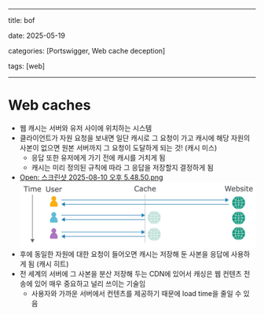 

---

title: bof

date: 2025-05-19

categories: [Portswigger, Web cache deception]

tags: [web]

---
# Web caches

- 웹 캐시는 서버와 유저 사이에 위치하는 시스템
- 클라이언트가 자원 요청을 보내면 일단 캐시로 그 요청이 가고 캐시에 해당 자원의 사본이 없으면 원본 서버까지 그 요청이 도달하게 되는 것! (캐시 미스)
	- 응답 또한 유저에게 가기 전에 캐시를 거치게 됨
	- 캐시는 미리 정의된 규칙에 따라 그 응답을 저장할지 결정하게 됨
- [Open: 스크린샷 2025-08-10 오후 5.48.50.png](assets/images/posts/2025-08-09-Web%20caches/8dcdf5a65495a9cfc8475d22be9b97b8_MD5.jpeg)
![](assets/images/posts/2025-08-09-Web%20caches/8dcdf5a65495a9cfc8475d22be9b97b8_MD5.jpeg)
- 후에 동일한 자원에 대한 요청이 들어오면 캐시는 저장해 둔 사본을 응답에 사용하게 됨 (캐시 히트)
- 전 세계의 서버에 그 사본을 분산 저장해 두는 CDN에 있어서 캐싱은 웹 컨텐츠 전송에 있어 매우 중요하고 널리 쓰이는 기술임
	- 사용자와 가까운 서버에서 컨텐츠를 제공하기 때문에 load time을 줄일 수 있음
